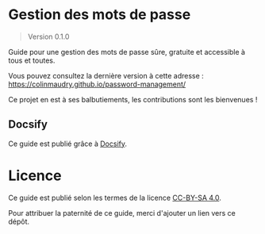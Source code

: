 # Gestion des mots de passe

> Version 0.1.0

Guide pour une gestion des mots de passe sûre, gratuite et accessible à tous et toutes.

Vous pouvez consultez la dernière version à cette adresse : https://colinmaudry.github.io/password-management/

Ce projet en est à ses balbutiements, les contributions sont les bienvenues !

## Docsify

Ce guide est publié grâce à [Docsify](https://docsify.js.org/#/).

# Licence

Ce guide est publié selon les termes de la licence [CC-BY-SA 4.0](https://creativecommons.org/licenses/by-sa/4.0/).

Pour attribuer la paternité de ce guide, merci d'ajouter un lien vers ce dépôt.
